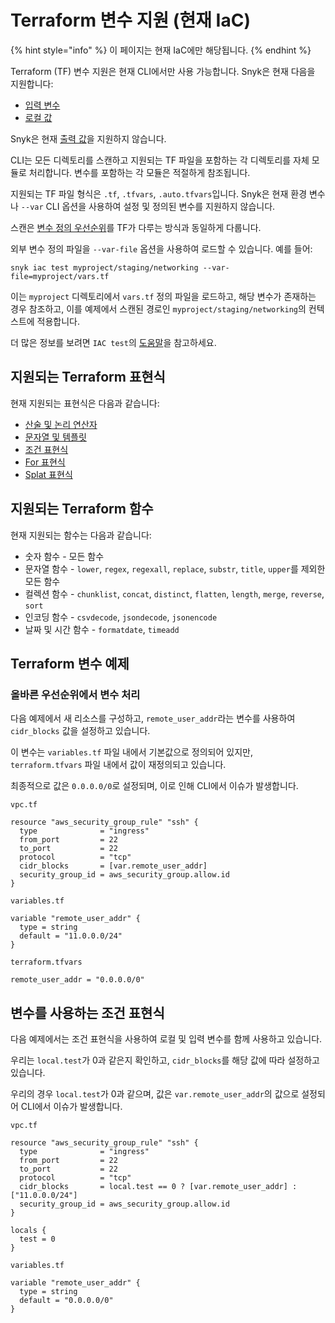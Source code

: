 # Terraform 변수 지원 (현재 IaC)

{% hint style="info" %}
이 페이지는 현재 IaC에만 해당됩니다.
{% endhint %}

Terraform (TF) 변수 지원은 현재 CLI에서만 사용 가능합니다. Snyk은 현재 다음을 지원합니다:

- [입력 변수](https://www.terraform.io/language/values/variables)
- [로컬 값](https://www.terraform.io/language/values/locals)

Snyk은 현재 [출력 값](https://www.terraform.io/language/values/outputs)을 지원하지 않습니다.

CLI는 모든 디렉토리를 스캔하고 지원되는 TF 파일을 포함하는 각 디렉토리를 자체 모듈로 처리합니다. 변수를 포함하는 각 모듈은 적절하게 참조됩니다.

지원되는 TF 파일 형식은 `.tf`, `.tfvars`, `.auto.tfvars`입니다. Snyk은 현재 환경 변수나 `--var` CLI 옵션을 사용하여 설정 및 정의된 변수를 지원하지 않습니다.

스캔은 [변수 정의 우선순위](https://www.terraform.io/language/values/variables#variable-definition-precedence)를 TF가 다루는 방식과 동일하게 다룹니다.

외부 변수 정의 파일을 `--var-file` 옵션을 사용하여 로드할 수 있습니다. 예를 들어:

`snyk iac test myproject/staging/networking --var-file=myproject/vars.tf`

이는 `myproject` 디렉토리에서 `vars.tf` 정의 파일을 로드하고, 해당 변수가 존재하는 경우 참조하고, 이를 예제에서 스캔된 경로인 `myproject/staging/networking`의 컨텍스트에 적용합니다.

더 많은 정보를 보려면 `IAC test`의 [도움말](../../../../snyk-cli/commands/iac-test.md)을 참고하세요.

## 지원되는 Terraform 표현식

현재 지원되는 표현식은 다음과 같습니다:

- [산술 및 논리 연산자](https://www.terraform.io/language/expressions/operators)
- [문자열 및 템플릿](https://www.terraform.io/language/expressions/strings#strings-and-templates)
- [조건 표현식](https://www.terraform.io/language/expressions/conditionals)
- [For 표현식](https://www.terraform.io/language/expressions/for)
- [Splat 표현식](https://www.terraform.io/language/expressions/splat)

## 지원되는 Terraform 함수

현재 지원되는 함수는 다음과 같습니다:

- 숫자 함수 - 모든 함수
- 문자열 함수 - `lower`, `regex`, `regexall`, `replace`, `substr`, `title`, `upper`를 제외한 모든 함수
- 컬렉션 함수 - `chunklist`, `concat`, `distinct`, `flatten`, `length`, `merge`, `reverse`, `sort`
- 인코딩 함수 - `csvdecode`, `jsondecode`, `jsonencode`
- 날짜 및 시간 함수 - `formatdate`, `timeadd`

## Terraform 변수 예제

### **올바른 우선순위에서 변수 처리**

다음 예제에서 새 리소스를 구성하고, `remote_user_addr`라는 변수를 사용하여 `cidr_blocks` 값을 설정하고 있습니다.

이 변수는 `variables.tf` 파일 내에서 기본값으로 정의되어 있지만, `terraform.tfvars` 파일 내에서 값이 재정의되고 있습니다.

최종적으로 값은 `0.0.0.0/0`로 설정되며, 이로 인해 CLI에서 이슈가 발생합니다.

```hcl
vpc.tf

resource "aws_security_group_rule" "ssh" {
  type              = "ingress"
  from_port         = 22
  to_port           = 22
  protocol          = "tcp"
  cidr_blocks       = [var.remote_user_addr]
  security_group_id = aws_security_group.allow.id
}
```

```hcl
variables.tf

variable "remote_user_addr" {
  type = string
  default = "11.0.0.0/24"
}
```

```hcl
terraform.tfvars

remote_user_addr = "0.0.0.0/0"
```

## **변수를 사용하는 조건 표현식**

다음 예제에서는 조건 표현식을 사용하여 로컬 및 입력 변수를 함께 사용하고 있습니다.

우리는 `local.test`가 0과 같은지 확인하고, `cidr_blocks`를 해당 값에 따라 설정하고 있습니다.

우리의 경우 `local.test`가 0과 같으며, 값은 `var.remote_user_addr`의 값으로 설정되어 CLI에서 이슈가 발생합니다.

```hcl
vpc.tf

resource "aws_security_group_rule" "ssh" {
  type              = "ingress"
  from_port         = 22
  to_port           = 22
  protocol          = "tcp"
  cidr_blocks       = local.test == 0 ? [var.remote_user_addr] : ["11.0.0.0/24"]
  security_group_id = aws_security_group.allow.id
}

locals {
  test = 0
}
```

```hcl
variables.tf

variable "remote_user_addr" {
  type = string
  default = "0.0.0.0/0"
}
```